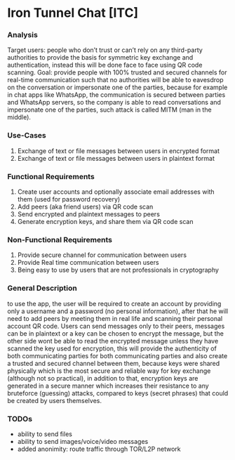 # Iron Tunnel Chat [ITC]

### Analysis
Target users: people who don’t trust or can’t rely on any third-party authorities to provide the basis for symmetric key exchange and authentication, instead this will be done face to face using QR code scanning.
Goal: provide people with 100% trusted and secured channels for real-time communication such that no authorities will be able to eavesdrop on the conversation or impersonate one of the parties, because for example in chat apps like WhatsApp, the communication is secured between parties and WhatsApp servers, so the company is able to read conversations and impersonate one of the parties, such attack is called MITM (man in the middle).

### Use-Cases
1. Exchange of text or file messages between users in encrypted format
2. Exchange of text or file messages between users in plaintext format

### Functional Requirements
1. Create user accounts and optionally associate email addresses with them (used for password recovery)
2. Add peers (aka friend users) via QR code scan
3. Send encrypted and plaintext messages to peers
4. Generate encryption keys, and share them via QR code scan

### Non-Functional Requirements
1. Provide secure channel for communication between users
2. Provide Real time communication between users
3. Being easy to use by users that are not professionals in cryptography

### General Description
to use the app, the user will be required to create an account by providing only a username and a password (no personal information), after that he will need to add peers by meeting them in real life and scanning their personal account QR code. Users can send messages only to their peers, messages can be in plaintext or a key can be chosen to encrypt the message, but the other side wont be able to read the encrypted message unless they have scanned the key used for encryption, this will provide the authenticity of both communicating parties for both communicating parties and also create a trusted and secured channel between them, because keys were shared physically which is the most secure and reliable way for key exchange (although not so practical), in addition to that, encryption keys are generated in a secure manner which increases their resistance to any bruteforce (guessing) attacks, compared to keys (secret phrases) that could be created by users themselves.

### TODOs
- ability to send files
- ability to send images/voice/video messages
- added anonimity: route traffic through TOR/L2P network
